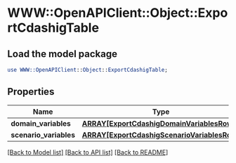 # WWW::OpenAPIClient::Object::ExportCdashigTable

## Load the model package
```perl
use WWW::OpenAPIClient::Object::ExportCdashigTable;
```

## Properties
Name | Type | Description | Notes
------------ | ------------- | ------------- | -------------
**domain_variables** | [**ARRAY[ExportCdashigDomainVariablesRow]**](ExportCdashigDomainVariablesRow.md) |  | [optional] 
**scenario_variables** | [**ARRAY[ExportCdashigScenarioVariablesRow]**](ExportCdashigScenarioVariablesRow.md) |  | [optional] 

[[Back to Model list]](../README.md#documentation-for-models) [[Back to API list]](../README.md#documentation-for-api-endpoints) [[Back to README]](../README.md)


